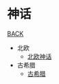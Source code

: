# 神话

[BACK](https://8ku.github.io/note_other)

- 北欧
  - [北欧神话](https://8ku.github.io/note_other/mythology/Nordic/nordic)
- 古希腊
  - [古希腊](https://8ku.github.io/note_other/mythology/AncientGreece/ancientgreece)

